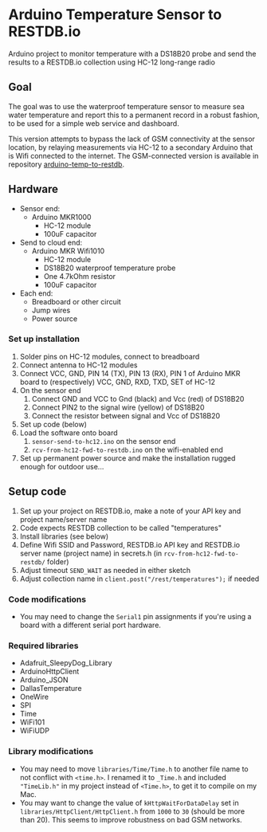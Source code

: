 # Arduino Temperature Sensor to RESTDB.io
Arduino project to monitor temperature with a DS18B20 probe and send the results to a RESTDB.io collection using HC-12 long-range radio

## Goal
The goal was to use the waterproof temperature sensor to measure sea water temperature and report this to a permanent record in a robust fashion, to be used for a simple web service and dashboard.

This version attempts to bypass the lack of GSM connectivity at the sensor location, by relaying measurements via HC-12 to a secondary Arduino that is Wifi connected to the internet. The GSM-connected version is available in repository [arduino-temp-to-restdb](https://github.com/erikharg/arduino-temp-to-restdb).

## Hardware

* Sensor end:
  * Arduino MKR1000
    * HC-12 module
    * 100uF capacitor
* Send to cloud end:
  * Arduino MKR Wifi1010
    * HC-12 module
    * DS18B20 waterproof temperature probe
    * One 4.7kOhm resistor
    * 100uF capacitor
* Each end:
  * Breadboard or other circuit
  * Jump wires
  * Power source

### Set up installation

1. Solder pins on HC-12 modules, connect to breadboard
1. Connect antenna to HC-12 modules
1. Connect VCC, GND, PIN 14 (TX), PIN 13 (RX), PIN 1 of Arduino MKR board to (respectively) VCC, GND, RXD, TXD, SET of HC-12 
1. On the sensor end
    1. Connect GND and VCC to Gnd (black) and Vcc (red) of DS18B20
    1. Connect PIN2 to the signal wire (yellow) of DS18B20
    1. Connect the resistor between signal and Vcc of DS18B20
1. Set up code (below)
1. Load the software onto board
    1. `sensor-send-to-hc12.ino` on the sensor end
    1. `rcv-from-hc12-fwd-to-restdb.ino` on the wifi-enabled end
1. Set up permanent power source and make the installation rugged enough for outdoor use...

## Setup code

1. Set up your project on RESTDB.io, make a note of your API key and project name/server name
  1. Code expects RESTDB collection to be called "temperatures"
1. Install libraries (see below)
1. Define Wifi SSID and Password, RESTDB.io API key and RESTDB.io server name (project name) in secrets.h (in `rcv-from-hc12-fwd-to-restdb/` folder)
1. Adjust timeout `SEND_WAIT` as needed in either sketch
1. Adjust collection name in `client.post("/rest/temperatures");` if needed

### Code modifications
* You may need to change the `Serial1` pin assignments if you're using a board with a different serial port hardware.

### Required libraries
* Adafruit_SleepyDog_Library
* ArduinoHttpClient
* Arduino_JSON
* DallasTemperature
* OneWire
* SPI
* Time
* WiFi101
* WiFiUDP

### Library modifications
* You may need to move `libraries/Time/Time.h` to another file name to not conflict with `<time.h>`. I renamed it to `_Time.h` and included `"TimeLib.h"` in my project instead of `<Time.h>`, to get it to compile on my Mac.
* You may want to change the value of `kHttpWaitForDataDelay` set in `libraries/HttpClient/HttpClient.h` from `1000` to `30` (should be more than 20). This seems to improve robustness on bad GSM networks.

